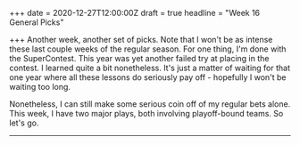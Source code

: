 +++
date = 2020-12-27T12:00:00Z
draft = true
headline = "Week 16 General Picks"

+++
Another week, another set of picks. Note that I won't be as intense these last couple weeks of the regular season. For one thing, I'm done with the SuperContest. This year was yet another failed try at placing in the contest. I learned quite a bit nonetheless. It's just a matter of waiting for that one year where all these lessons do seriously pay off - hopefully I won't be waiting too long.

Nonetheless, I can still make some serious coin off of my regular bets alone. This week, I have two major plays, both involving playoff-bound teams. So let's go.

***